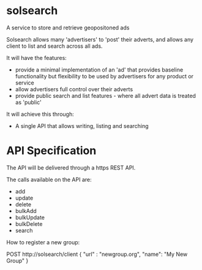 # solsearch
A service to store and retrieve geopositoned ads

Solsearch allows many 'advertisers' to 'post' their adverts, and allows any client to list and search across all ads.

It will have the features:

* provide a minimal implementation of an 'ad' that provides baseline functionality but flexibility to be used by advertisers for any product or service
* allow advertisers full control over their adverts
* provide public search and list features - where all advert data is treated as 'public'

It will achieve this through:

* A single API that allows writing, listing and searching

# API Specification

The API will be delivered through a https REST API.

The calls available on the API are:

* add
* update
* delete
* bulkAdd
* bulkUpdate
* bulkDelete
* search

How to register a new group:

POST http://solsearch/client
{
  "url" : "newgroup.org",
  "name": "My New Group"
}
